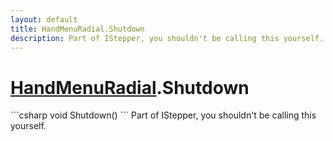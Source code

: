 ```yaml
---
layout: default
title: HandMenuRadial.Shutdown
description: Part of IStepper, you shouldn't be calling this yourself.
---
```

# [HandMenuRadial]({{site.url}}/Pages/Reference/HandMenuRadial.html).Shutdown

<div class='signature' markdown='1'>
```csharp
void Shutdown()
```
Part of IStepper, you shouldn't be calling this yourself.
</div>




